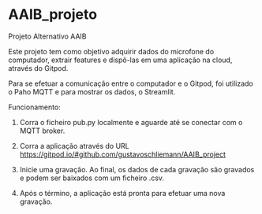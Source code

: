 # AAIB_projeto
Projeto Alternativo AAIB

Este projeto tem como objetivo adquirir dados do microfone
do computador, extrair features e dispô-las em uma aplicação na cloud, através do Gitpod.

Para se efetuar a comunicação entre o computador e o Gitpod, foi utilizado o Paho MQTT e para mostrar os dados, o Streamlit.

Funcionamento:

1. Corra o ficheiro pub.py localmente e aguarde até se conectar com o MQTT broker.

2. Corra a aplicação através do URL https://gitpod.io/#github.com/gustavoschliemann/AAIB_project

3. Inicie uma gravação. Ao final, os dados de cada gravação são gravados e podem ser baixados com um ficheiro .csv. 

4. Após o término, a aplicação está pronta para efetuar uma nova gravação.